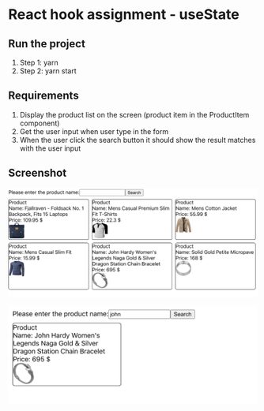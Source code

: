 # React hook assignment - useState

## Run the project

1. Step 1: yarn
2. Step 2: yarn start

## Requirements

1. Display the product list on the screen (product item in the ProductItem component)
2. Get the user input when user type in the form
3. When the user click the search button it should show the result matches with the user input

## Screenshot

![homePage](./src/screenshots/homePage.png)

![showResult](./src/screenshots/showResult.png)
